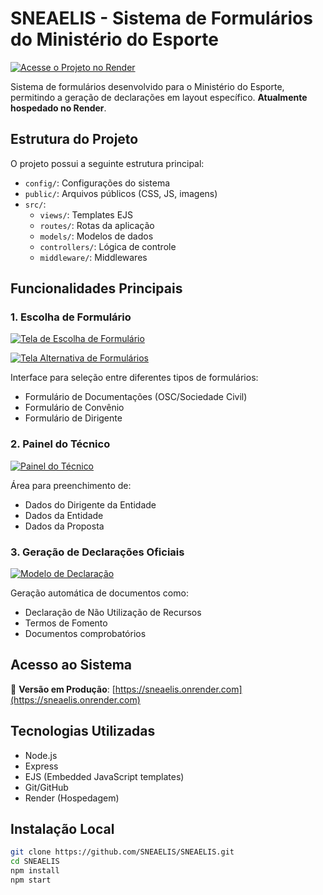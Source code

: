 # SNEAELIS - Sistema de Formulários do Ministério do Esporte

[![Acesse o Projeto no Render](https://img.shields.io/badge/Render-Deploy-blue)](https://sneaelis.onrender.com)

Sistema de formulários desenvolvido para o Ministério do Esporte, permitindo a geração de declarações em layout específico. **Atualmente hospedado no Render**.

## Estrutura do Projeto

O projeto possui a seguinte estrutura principal:
- `config/`: Configurações do sistema
- `public/`: Arquivos públicos (CSS, JS, imagens)
- `src/`: 
  - `views/`: Templates EJS
  - `routes/`: Rotas da aplicação
  - `models/`: Modelos de dados
  - `controllers/`: Lógica de controle
  - `middleware/`: Middlewares

## Funcionalidades Principais

### 1. Escolha de Formulário

[![Tela de Escolha de Formulário](https://mdsgov-my.sharepoint.com/:i:/g/personal/pedro_pneto_esporte_gov_br/EQm9ik9d8mBKkSFd4VvscZIBCknJN50mZv_oGolRX2EAHA?e=t56bRJ)](https://mdsgov-my.sharepoint.com/:i:/g/personal/pedro_pneto_esporte_gov_br/EQm9ik9d8mBKkSFd4VvscZIBCknJN50mZv_oGolRX2EAHA?e=t56bRJ)

[![Tela Alternativa de Formulários](https://mdsgov-my.sharepoint.com/:i:/g/personal/pedro_pneto_esporte_gov_br/EXpEFvzBpTpApSP6c50UXN8Bu4aOO5AJ2bxU8WfvyimowQ?e=GzLy6W)](https://mdsgov-my.sharepoint.com/:i:/g/personal/pedro_pneto_esporte_gov_br/EXpEFvzBpTpApSP6c50UXN8Bu4aOO5AJ2bxU8WfvyimowQ?e=GzLy6W)

Interface para seleção entre diferentes tipos de formulários:
- Formulário de Documentações (OSC/Sociedade Civil)
- Formulário de Convênio
- Formulário de Dirigente

### 2. Painel do Técnico

[![Painel do Técnico](https://mdsgov-my.sharepoint.com/:i:/g/personal/pedro_pneto_esporte_gov_br/Ea1vUgsxQ3NHl0j9wbD1gB0BFH_r__C5Z2wGOmWibCTWFA?e=sLv5NN)](https://mdsgov-my.sharepoint.com/:i:/g/personal/pedro_pneto_esporte_gov_br/Ea1vUgsxQ3NHl0j9wbD1gB0BFH_r__C5Z2wGOmWibCTWFA?e=sLv5NN)

Área para preenchimento de:
- Dados do Dirigente da Entidade
- Dados da Entidade
- Dados da Proposta

### 3. Geração de Declarações Oficiais

[![Modelo de Declaração](https://mdsgov-my.sharepoint.com/:i:/g/personal/pedro_pneto_esporte_gov_br/EQGiN_y52e1KgrN4P5M45eIBf2EZd2Xb_6iEibsevir2Hg?e=Yc0L7i)](https://mdsgov-my.sharepoint.com/:i:/g/personal/pedro_pneto_esporte_gov_br/EQGiN_y52e1KgrN4P5M45eIBf2EZd2Xb_6iEibsevir2Hg?e=Yc0L7i)

Geração automática de documentos como:
- Declaração de Não Utilização de Recursos
- Termos de Fomento
- Documentos comprobatórios

## Acesso ao Sistema

🔗 **Versão em Produção**: [https://sneaelis.onrender.com](https://sneaelis.onrender.com)

## Tecnologias Utilizadas

- Node.js
- Express
- EJS (Embedded JavaScript templates)
- Git/GitHub
- Render (Hospedagem)

## Instalação Local

```bash
git clone https://github.com/SNEAELIS/SNEAELIS.git
cd SNEAELIS
npm install
npm start